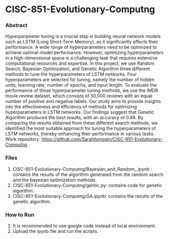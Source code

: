 # CISC-851-Evolutionary-Computng


### Abstract
Hyperparameter tuning is a crucial step in building neural network models such as LSTM (Long Short-Term Memory), as it significantly affects their performance. A wide range of hyperparameters need to be optimized to achieve optimal model performance. However, optimizing hyperparameters in a high-dimensional space is a challenging task that requires extensive computational resources and expertise. In this project, we use Random Search, Bayesian Optimization, and Genetic Algorithm three different methods to tune the hyperparameters of LSTM networks. Four hyperparameters are selected for tuning, namely the number of hidden units, learning rate, number of epochs, and input length. To evaluate the performance of these hyperparameter tuning methods, we use the IMDB movie review dataset, which consists of 50,000 reviews with an equal number of positive and negative labels. Our study aims to provide insights into the effectiveness and efficiency of methods for optimizing hyperparameters in LSTM networks. Our findings suggest that Genetic Algorithm produced the best results, with an accuracy of 0.88. By comparing the results obtained from these different search methods, we identified the most suitable approach for tuning the hyperparameters of LSTM networks, thereby enhancing their performance in various tasks. Work repository: https://github.com/Sarahhongqin/CISC-851-Evolutionary-Computng

### Files
1. CISC-851-Evolutionary-Computng/Bayesian_and_Random_.ipynb : contains the results of the algorithm generated from the random search and the bayesian optimization methods.
2. CISC-851-Evolutionary-Computng/gentic.py: contains code  for  genetic algorithm.
3. CISC-851-Evolutionary-Computng/GA.ipynb: contains the results of the genetic algorithm.


### How to Run

1. It is recommended to use google code instead of local environment.
2. Upload the ipynb file and run the scripts.